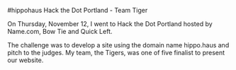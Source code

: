 #hippohaus
Hack the Dot Portland - Team Tiger

On Thursday, November 12, I went to Hack the Dot Portland hosted by Name.com, Bow Tie and Quick Left. 

The challenge was to develop a site using the domain name hippo.haus and pitch to the judges. My team, the Tigers, was one of five finalist to present our website. 
